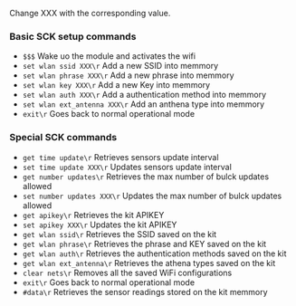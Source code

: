 Change XXX with the corresponding value.

### Basic SCK setup commands

* `$$$`							Wake uo the module and activates the wifi
* `set wlan ssid XXX\r`        Add a new SSID into memmory
* `set wlan phrase XXX\r`      Add a new phrase into memmory
* `set wlan key XXX\r`         Add a new Key into memmory
* `set wlan auth XXX\r`        Add a authentication method into memmory
* `set wlan ext_antenna XXX\r` Add an anthena type into memmory
* `exit\r`                     Goes back to normal operational mode


### Special SCK commands

* `get time update\r`          Retrieves sensors update interval
* `set time update XXX\r`    	Updates sensors update interval
* `get number updates\r`    	Retrieves the max number of bulck updates allowed
* `set number updates XXX\r`   Updates the max number of bulck updates allowed
* `get apikey\r`               Retrieves the kit APIKEY
* `set apikey XXX\r`           Updates the kit APIKEY
* `get wlan ssid\r`            Retrieves the SSID saved on the kit
* `get wlan phrase\r`          Retrieves the phrase and KEY saved on the kit
* `get wlan auth\r`            Retrieves the authentication methods saved on the kit
* `get wlan ext_antenna\r`     Retrieves the athena types saved on the kit
* `clear nets\r`               Removes all the saved WiFi configurations
* `exit\r`                     Goes back to normal operational mode
* `#data\r`  					Retrieves the sensor readings stored on the kit memmory
